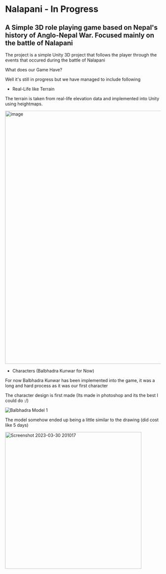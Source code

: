 # Nalapani - In Progress

## A Simple 3D role playing game based on Nepal's history of Anglo-Nepal War. Focused mainly on the battle of Nalapani
The project is a simple Unity 3D project that follows the player through the events that occured during the battle of Nalapani

What does our Game Have?

Well it's still in progress but we have managed to include following

* Real-Life like Terrain

The terrain is taken from real-life elevation data and implemented into Unity using heightmaps.

<img width="816" alt="image" src="https://user-images.githubusercontent.com/67723187/228882945-6f068444-e8c4-43b2-9cc0-eb8a7e7bf71a.png">


* Characters (Balbhadra Kunwar for Now)

For now Balbhadra Kunwar has been implemented into the game, it was a long and hard process as it was our first character

The character design is first made (Its made in photoshop and its the best I could do :/)

![Balbhadra Model 1](https://user-images.githubusercontent.com/67723187/228883367-c7f87ae6-3cae-4982-913f-e9a211989319.png)

The model somehow ended up being a little similar to the drawing (did cost like 5 days)

<img width="441" alt="Screenshot 2023-03-30 201017" src="https://user-images.githubusercontent.com/67723187/228883638-95cf3a55-04ee-4428-bf7f-c0085e020ec0.png">


